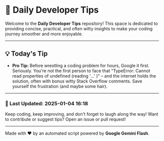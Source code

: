 
# 🌟 Daily Developer Tips

Welcome to the **Daily Developer Tips** repository! This space is dedicated to providing concise, practical, and often witty insights to make your coding journey smoother and more enjoyable.

---

## 💡 Today's Tip

- **Pro Tip:**  Before wrestling a coding problem for hours,  Google it first.  Seriously. You're not the first person to face that "TypeError: Cannot read properties of undefined (reading '...' )"  – and the internet holds the solution, often with bonus witty Stack Overflow comments.  Save yourself the frustration (and maybe some hair).

---

### 📅 Last Updated: 2025-01-04 16:18

Keep coding, keep improving, and don't forget to laugh along the way! Want to contribute or suggest tips? Open an issue or pull request!

---

Made with ❤️ by an automated script powered by **Google Gemini Flash**.
